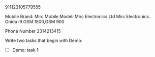 
911123105779555

Mobile Brand: Mirc  Mobile Model: Mirc Electronics Ltd Mirc Electronics. Onida i9 GSM 1800,GSM 900

Phone Number 2314213415

Write two tasks that begin with Demo:

- [ ] Demo: task 1
